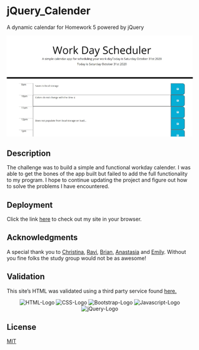 # jQuery_Calender
A dynamic calendar for Homework 5 powered by jQuery

![App image](Assets/images/screenshot_main_app.jpg)

## Description 
The challenge was to build a simple and functional workday calender. I was able to get the bones of the app built but failed to add the full functionality to my program. I hope to continue updating the project and figure out how to solve the problems I have encountered. 

## Deployment
Click the link [here](https://dillonhoban.github.io/jQuery_Calender/) to check out my site in your browser.

## Acknowledgments
A special thank you to [Christina](https://github.com/Christina2021), [Ravi](https://github.com/ravifindravicom), [Brian](https://github.com/btparker70), [Anastasia](https://github.com/anaiva27) and [Emily](https://github.com/ethomas22). Without you fine folks the study group would not be as awesome!

## Validation 
This site’s HTML was validated using a third party service found [here.](https://validator.w3.org/)

<p align="center">
  <img src="https://img.shields.io/badge/html5%20-%23E34F26.svg?&style=for-the-badge&logo=html5&logoColor=white" alt="HTML-Logo">
  <img src="https://img.shields.io/badge/css3%20-%231572B6.svg?&style=for-the-badge&logo=css3&logoColor=white" alt="CSS-Logo">
  <img src="https://img.shields.io/badge/bootstrap%20-%23563D7C.svg?&style=for-the-badge&logo=bootstrap&logoColor=white" alt="Bootstrap-Logo">
  <img src="https://img.shields.io/badge/javascript%20-%23323330.svg?&style=for-the-badge&logo=javascript&logoColor=%23F7DF1E" alt="Javascript-Logo">
  <img src="https://img.shields.io/badge/jquery%20-%230769AD.svg?&style=for-the-badge&logo=jquery&logoColor=white" alt="jQuery-Logo">
</p>

## License
[MIT](https://choosealicense.com/licenses/mit/)